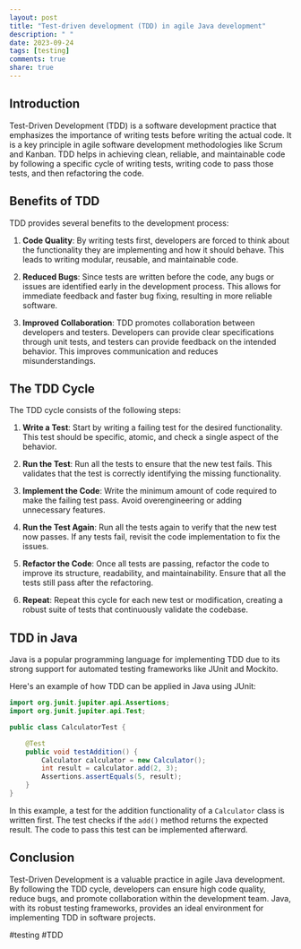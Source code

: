 ```yaml
---
layout: post
title: "Test-driven development (TDD) in agile Java development"
description: " "
date: 2023-09-24
tags: [testing]
comments: true
share: true
---
```


## Introduction

Test-Driven Development (TDD) is a software development practice that emphasizes the importance of writing tests before writing the actual code. It is a key principle in agile software development methodologies like Scrum and Kanban. TDD helps in achieving clean, reliable, and maintainable code by following a specific cycle of writing tests, writing code to pass those tests, and then refactoring the code.

## Benefits of TDD

TDD provides several benefits to the development process:

1. **Code Quality**: By writing tests first, developers are forced to think about the functionality they are implementing and how it should behave. This leads to writing modular, reusable, and maintainable code.

2. **Reduced Bugs**: Since tests are written before the code, any bugs or issues are identified early in the development process. This allows for immediate feedback and faster bug fixing, resulting in more reliable software.

3. **Improved Collaboration**: TDD promotes collaboration between developers and testers. Developers can provide clear specifications through unit tests, and testers can provide feedback on the intended behavior. This improves communication and reduces misunderstandings.

## The TDD Cycle

The TDD cycle consists of the following steps:

1. **Write a Test**: Start by writing a failing test for the desired functionality. This test should be specific, atomic, and check a single aspect of the behavior.

2. **Run the Test**: Run all the tests to ensure that the new test fails. This validates that the test is correctly identifying the missing functionality.

3. **Implement the Code**: Write the minimum amount of code required to make the failing test pass. Avoid overengineering or adding unnecessary features.

4. **Run the Test Again**: Run all the tests again to verify that the new test now passes. If any tests fail, revisit the code implementation to fix the issues.

5. **Refactor the Code**: Once all tests are passing, refactor the code to improve its structure, readability, and maintainability. Ensure that all the tests still pass after the refactoring.

6. **Repeat**: Repeat this cycle for each new test or modification, creating a robust suite of tests that continuously validate the codebase.

## TDD in Java

Java is a popular programming language for implementing TDD due to its strong support for automated testing frameworks like JUnit and Mockito.

Here's an example of how TDD can be applied in Java using JUnit:

```java
import org.junit.jupiter.api.Assertions;
import org.junit.jupiter.api.Test;

public class CalculatorTest {

    @Test
    public void testAddition() {
        Calculator calculator = new Calculator();
        int result = calculator.add(2, 3);
        Assertions.assertEquals(5, result);
    }
}
```

In this example, a test for the addition functionality of a `Calculator` class is written first. The test checks if the `add()` method returns the expected result. The code to pass this test can be implemented afterward.

## Conclusion

Test-Driven Development is a valuable practice in agile Java development. By following the TDD cycle, developers can ensure high code quality, reduce bugs, and promote collaboration within the development team. Java, with its robust testing frameworks, provides an ideal environment for implementing TDD in software projects.

#testing #TDD